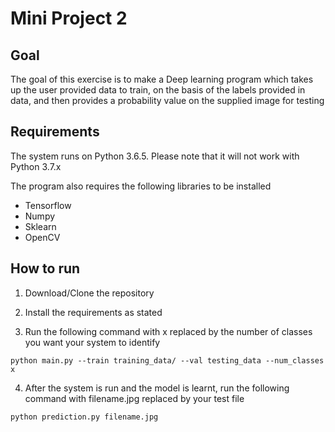 # Mini Project 2
## Goal
The goal of this exercise is to make a Deep learning program which takes up the user provided data to train, on the basis of the labels provided in data, and then provides a probability value on the supplied image for testing
## Requirements
The system runs on Python 3.6.5. Please note that it will not work with Python 3.7.x

The program also requires the following libraries to be installed
* Tensorflow
* Numpy
* Sklearn
* OpenCV
## How to run
1. Download/Clone the repository

2. Install the requirements as stated

3. Run the following command with x replaced by the number of classes you want your system to identify 

```python main.py --train training_data/ --val testing_data --num_classes x```

4. After the system is run and the model is learnt, run the following command with filename.jpg replaced by your test file

```python prediction.py filename.jpg```
